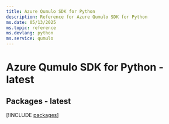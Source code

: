 ```yaml
---
title: Azure Qumulo SDK for Python
description: Reference for Azure Qumulo SDK for Python
ms.date: 05/13/2025
ms.topic: reference
ms.devlang: python
ms.service: qumulo
---
```

# Azure Qumulo SDK for Python - latest
## Packages - latest
[!INCLUDE [packages](qumulo-index.md)]